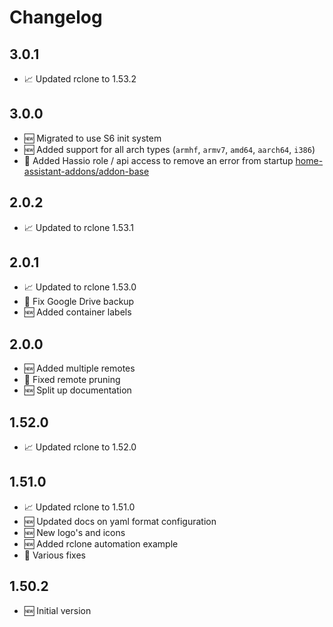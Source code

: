 # Changelog

## 3.0.1

* 📈 Updated rclone to 1.53.2

## 3.0.0

* 🆕 Migrated to use S6 init system
* 🆕 Added support for all arch types (`armhf`, `armv7`, `amd64`, `aarch64`, `i386`)
* 🐞 Added Hassio role / api access to remove an error from startup [home-assistant-addons/addon-base](https://github.com/home-assistant-addons/addon-base/issues/41)

## 2.0.2

* 📈 Updated to rclone 1.53.1

## 2.0.1

* 📈 Updated to rclone 1.53.0
* 🐞 Fix Google Drive backup
* 🆕 Added container labels

## 2.0.0

* 🆕 Added multiple remotes
* 🐞 Fixed remote pruning
* 🆕 Split up documentation

## 1.52.0

* 📈 Updated rclone to 1.52.0

## 1.51.0

* 📈 Updated rclone to 1.51.0
* 🆕 Updated docs on yaml format configuration
* 🆕 New logo's and icons
* 🆕 Added rclone automation example
* 🐞 Various fixes

## 1.50.2

* 🆕 Initial version